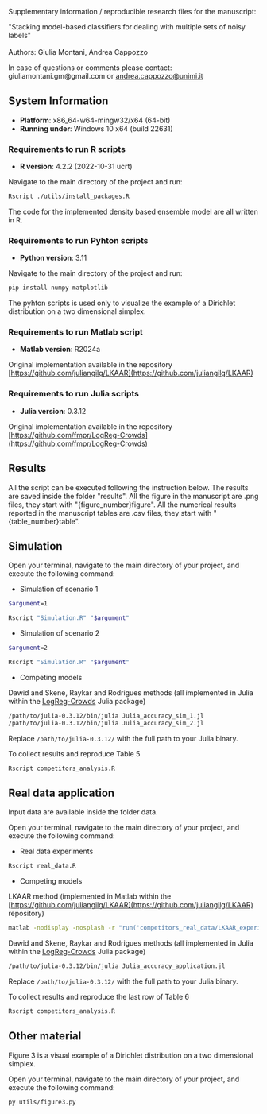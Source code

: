Supplementary information / reproducible research files for the manuscript:

"Stacking model-based classifiers for dealing with multiple sets of noisy labels"\
\
Authors: Giulia Montani, Andrea Cappozzo

In case of questions or comments please contact: giuliamontani.gm\@gmail.com or andrea.cappozzo@unimi.it

## System Information

-   **Platform**: x86_64-w64-mingw32/x64 (64-bit)
-   **Running under**: Windows 10 x64 (build 22631)

### Requirements to run R scripts

-   **R version**: 4.2.2 (2022-10-31 ucrt)

Navigate to the main directory of the project and run:

``` bash
Rscript ./utils/install_packages.R
```

The code for the implemented density based ensemble model are all written in R.

### Requirements to run Pyhton scripts

-   **Python version**: 3.11

Navigate to the main directory of the project and run:

``` bash
pip install numpy matplotlib
```

The pyhton scripts is used only to visualize the example of a Dirichlet distribution on a two dimensional simplex.

### Requirements to run Matlab script

-   **Matlab version**: R2024a

Original implementation available in the repository [https://github.com/juliangilg/LKAAR](https://github.com/juliangilg/LKAAR)

### Requirements to run Julia scripts

-   **Julia version**: 0.3.12 

Original implementation available in the repository [https://github.com/fmpr/LogReg-Crowds](https://github.com/fmpr/LogReg-Crowds)

## Results
All the script can be executed following the instruction below. 
The results are saved inside the folder "results". 
All the figure in the manuscript are .png files, they start with "{figure_number}figure".
All the numerical results reported in the manuscript tables are .csv files, they start with "{table_number}table".

## Simulation

Open your terminal, navigate to the main directory of your project, and execute the following command:

-   Simulation of scenario 1

``` bash
$argument=1

Rscript "Simulation.R" "$argument"
```

-   Simulation of scenario 2

``` bash
$argument=2

Rscript "Simulation.R" "$argument"
```

-   Competing models

Dawid and Skene, Raykar and Rodrigues methods (all implemented in Julia within the [LogReg-Crowds](https://github.com/fmpr/LogReg-Crowds) Julia package)

``` bash
/path/to/julia-0.3.12/bin/julia Julia_accuracy_sim_1.jl
/path/to/julia-0.3.12/bin/julia Julia_accuracy_sim_2.jl
```

Replace `/path/to/julia-0.3.12/` with the full path to your Julia binary.

To collect results and reproduce Table 5

``` bash
Rscript competitors_analysis.R
```

## Real data application

Input data are available inside the folder data.

Open your terminal, navigate to the main directory of your project, and execute the following command:

-   Real data experiments

``` bash
Rscript real_data.R
```

-   Competing models

LKAAR method (implemented in Matlab within the [https://github.com/juliangilg/LKAAR](https://github.com/juliangilg/LKAAR) repository)

``` bash
matlab -nodisplay -nosplash -r "run('competitors_real_data/LKAAR_experiment.m'); exit;"
```

Dawid and Skene, Raykar and Rodrigues methods (all implemented in Julia within the [LogReg-Crowds](https://github.com/fmpr/LogReg-Crowds) Julia package)

``` bash
/path/to/julia-0.3.12/bin/julia Julia_accuracy_application.jl
```

Replace `/path/to/julia-0.3.12/` with the full path to your Julia binary.

To collect results and reproduce the last row of Table 6

``` bash
Rscript competitors_analysis.R
```

## Other material

Figure 3 is a visual example of a Dirichlet distribution on a two dimensional simplex.

Open your terminal, navigate to the main directory of your project, and execute the following command:

``` bash
py utils/figure3.py
```

